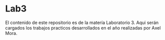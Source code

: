 # Lab3
El contenido de este repositorio es de la matería Laboratorio 3. Aqui serán cargados los trabajos practicos desarrollados en el año realizadas por Axel Mora.
